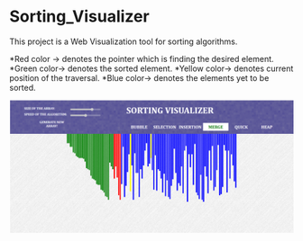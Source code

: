 # Sorting_Visualizer

This project is a Web Visualization tool for sorting algorithms.

*Red color -> denotes the pointer which is finding the desired element.
*Green color-> denotes the sorted element.
*Yellow color-> denotes current position of the traversal.
*Blue color-> denotes the elements yet to be sorted.

<img src="sorting.png">
